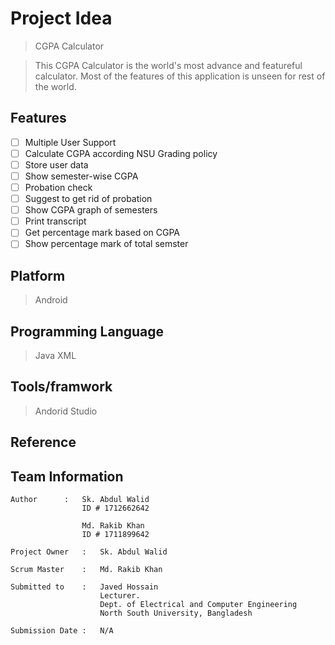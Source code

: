 # Project Idea
> CGPA Calculator

> This CGPA Calculator is the world's most advance and featureful calculator. Most of the features of this application is unseen for rest of the world. 

## Features
- [ ] Multiple User Support
- [ ] Calculate CGPA according NSU Grading policy
- [ ] Store user data
- [ ] Show semester-wise CGPA
- [ ] Probation check
- [ ] Suggest to get rid of probation
- [ ] Show CGPA graph of semesters
- [ ] Print transcript
- [ ] Get percentage mark based on CGPA
- [ ] Show percentage mark of total semster

## Platform
> Android

## Programming Language
> Java
> XML

## Tools/framwork
> Andorid Studio

## Reference
>

## Team Information
````
Author      :   Sk. Abdul Walid
                ID # 1712662642
         
                Md. Rakib Khan
                ID # 1711899642

Project Owner   :   Sk. Abdul Walid

Scrum Master    :   Md. Rakib Khan

Submitted to    :   Javed Hossain
                    Lecturer.
                    Dept. of Electrical and Computer Engineering
                    North South University, Bangladesh

Submission Date :   N/A

````


